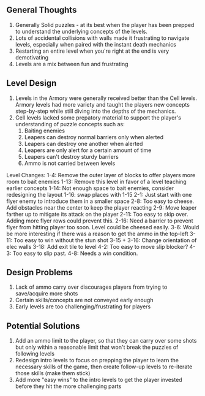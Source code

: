 ## General Thoughts

1. Generally Solid puzzles - at its best when the player has been prepped to understand the underlying concepts of the levels.
2. Lots of accidental collisions with walls made it frustrating to navigate levels, especially when paired with the instant death mechanics
3. Restarting an entire level when you're right at the end is very demotivating
4. Levels are a mix between fun and frustrating

## Level Design

1. Levels in the Armory were generally received better than the Cell levels. Armory levels had more variety and taught the players new concepts step-by-step while still diving into the depths of the mechanics.
2. Cell levels lacked some prepatory material to support the player's understanding of puzzle concepts such as:
   1. Baiting enemies
   2. Leapers can destroy normal barriers only when alerted
   3. Leapers can destroy one another when alerted
   4. Leapers are only alert for a certain amount of time
   5. Leapers can't destroy sturdy barriers
   6. Ammo is not carried between levels

Level Changes:
1-4: Remove the outer layer of blocks to offer players more room to bait enemies
1-13: Remove this level in favor of a level teaching earlier concepts
1-14: Not enough space to bait enemies, consider redesigning the layout
1-16: swap places with 1-15
2-1: Just start with one flyer enemy to introduce them in a smaller space
2-8: Too easy to cheese. Add obstacles near the center to keep the player reacting
2-9: Move leaper farther up to mitigate its attack on the player
2-11: Too easy to skip over. Adding more flyer rows could prevent this.
2-16: Need a barrier to prevent flyer from hitting player too soon. Level could be cheesed easily.
3-6: Would be more interesting if there was a reason to get the ammo in the top-left
3-11: Too easy to win without the stun shot
3-15 + 3-16: Change orientation of elec walls
3-18: Add exit tile to level
4-2: Too easy to move slip blocker?
4-3: Too easy to slip past.
4-8: Needs a win condition.
## Design Problems

1. Lack of ammo carry over discourages players from trying to save/acquire more shots
2. Certain skills/concepts are not conveyed early enough
3. Early levels are too challenging/frustrating for players

## Potential Solutions

1. Add an ammo limit to the player, so that they can carry over some shots but only within a reasonable limit that won't break the puzzles of following levels
2. Redesign intro levels to focus on prepping the player to learn the necessary skills of the game, then create follow-up levels to re-iterate those skills (make them stick)
3. Add more "easy wins" to the intro levels to get the player invested before they hit the more challenging parts
